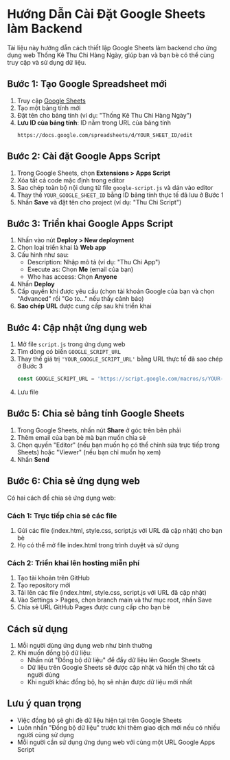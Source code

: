 # Hướng Dẫn Cài Đặt Google Sheets làm Backend

Tài liệu này hướng dẫn cách thiết lập Google Sheets làm backend cho ứng dụng web Thống Kê Thu Chi Hàng Ngày, giúp bạn và bạn bè có thể cùng truy cập và sử dụng dữ liệu.

## Bước 1: Tạo Google Spreadsheet mới

1. Truy cập [Google Sheets](https://sheets.google.com)
2. Tạo một bảng tính mới
3. Đặt tên cho bảng tính (ví dụ: "Thống Kê Thu Chi Hàng Ngày")
4. **Lưu ID của bảng tính**: ID nằm trong URL của bảng tính
   ```
   https://docs.google.com/spreadsheets/d/YOUR_SHEET_ID/edit
   ```

## Bước 2: Cài đặt Google Apps Script

1. Trong Google Sheets, chọn **Extensions > Apps Script**
2. Xóa tất cả code mặc định trong editor
3. Sao chép toàn bộ nội dung từ file `google-script.js` và dán vào editor
4. Thay thế `YOUR_GOOGLE_SHEET_ID` bằng ID bảng tính thực tế đã lưu ở Bước 1
5. Nhấn **Save** và đặt tên cho project (ví dụ: "Thu Chi Script")

## Bước 3: Triển khai Google Apps Script

1. Nhấn vào nút **Deploy > New deployment**
2. Chọn loại triển khai là **Web app**
3. Cấu hình như sau:
   - Description: Nhập mô tả (ví dụ: "Thu Chi App")
   - Execute as: Chọn **Me** (email của bạn)
   - Who has access: Chọn **Anyone**
4. Nhấn **Deploy**
5. Cấp quyền khi được yêu cầu (chọn tài khoản Google của bạn và chọn "Advanced" rồi "Go to..." nếu thấy cảnh báo)
6. **Sao chép URL** được cung cấp sau khi triển khai

## Bước 4: Cập nhật ứng dụng web

1. Mở file `script.js` trong ứng dụng web
2. Tìm dòng có biến `GOOGLE_SCRIPT_URL`
3. Thay thế giá trị `'YOUR_GOOGLE_SCRIPT_URL'` bằng URL thực tế đã sao chép ở Bước 3
   ```javascript
   const GOOGLE_SCRIPT_URL = 'https://script.google.com/macros/s/YOUR-SCRIPT-ID/exec';
   ```
4. Lưu file

## Bước 5: Chia sẻ bảng tính Google Sheets

1. Trong Google Sheets, nhấn nút **Share** ở góc trên bên phải
2. Thêm email của bạn bè mà bạn muốn chia sẻ
3. Chọn quyền "Editor" (nếu bạn muốn họ có thể chỉnh sửa trực tiếp trong Sheets) hoặc "Viewer" (nếu bạn chỉ muốn họ xem)
4. Nhấn **Send**

## Bước 6: Chia sẻ ứng dụng web

Có hai cách để chia sẻ ứng dụng web:

### Cách 1: Trực tiếp chia sẻ các file
1. Gửi các file (index.html, style.css, script.js với URL đã cập nhật) cho bạn bè
2. Họ có thể mở file index.html trong trình duyệt và sử dụng

### Cách 2: Triển khai lên hosting miễn phí
1. Tạo tài khoản trên GitHub
2. Tạo repository mới
3. Tải lên các file (index.html, style.css, script.js với URL đã cập nhật)
4. Vào Settings > Pages, chọn branch main và thư mục root, nhấn Save
5. Chia sẻ URL GitHub Pages được cung cấp cho bạn bè

## Cách sử dụng

1. Mỗi người dùng ứng dụng web như bình thường
2. Khi muốn đồng bộ dữ liệu:
   - Nhấn nút "Đồng bộ dữ liệu" để đẩy dữ liệu lên Google Sheets
   - Dữ liệu trên Google Sheets sẽ được cập nhật và hiển thị cho tất cả người dùng
   - Khi người khác đồng bộ, họ sẽ nhận được dữ liệu mới nhất

## Lưu ý quan trọng

- Việc đồng bộ sẽ ghi đè dữ liệu hiện tại trên Google Sheets
- Luôn nhấn "Đồng bộ dữ liệu" trước khi thêm giao dịch mới nếu có nhiều người cùng sử dụng
- Mỗi người cần sử dụng ứng dụng web với cùng một URL Google Apps Script 